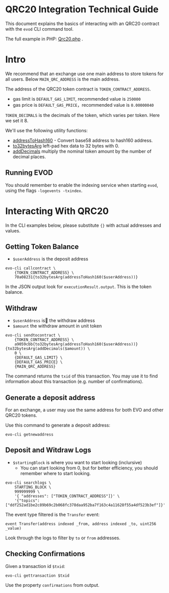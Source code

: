 # QRC20 Integration Technical Guide

This document explains the basics of interacting with an QRC20 contract with the `evod` CLI command tool.

The full example in PHP: [Qrc20.php](https://github.com/coinevo/qrc20-wrapper/blob/master/Qrc20.php) .

# Intro

We recommend that an exchange use one main address to store tokens for all users. Below `MAIN_QRC_ADDRESS` is the main address.

The address of the QRC20 token contract is `TOKEN_CONTRACT_ADDRESS`.

* gas limit is `DEFAULT_GAS_LIMIT`, recommended value is `250000`
* gas price is `DEFAULT_GAS_PRICE`，recommended value is `0.00000040`

`TOKEN_DECIMALS` is the decimals of the token, which varies per token. Here we set it 8.

We'll use the following utility functions:

+ [addressToHash160](https://github.com/coinevo/qrc20-wrapper/blob/480a34b38f0224967fe6ff521539ca7e321a826e/Qrc20.php#L190) - Convert base58 address to hash160 address.
+ [to32bytesArg](https://github.com/coinevo/qrc20-wrapper/blob/480a34b38f0224967fe6ff521539ca7e321a826e/Qrc20.php#L186) left-pad hex data to 32 bytes with 0.
+ [addDecimals](https://github.com/coinevo/qrc20-wrapper/blob/480a34b38f0224967fe6ff521539ca7e321a826e/Qrc20.php#L214:10) multiply the nominal token amount by the number of decimal places.


## Running EVOD

You should remember to enable the indexing service when starting `evod`, using the flags `-logevents -txindex`.

# Interacting With QRC20

In the CLI examples below, please substitute `{}` with actual addresses and values.

## Getting Token Balance

+ `$userAddress` is the deposit address

```
evo-cli callcontract \
    {TOKEN_CONTRACT_ADDRESS} \
    70a08231{to32bytesArg(addressToHash160($userAddress))}
```

In the JSON output look for `executionResult.output`. This is the token balance.

## Withdraw

+ `$userAddress` is the withdraw address
+ `$amount` the withdraw amount in unit token

```
evo-cli sendtocontract \
    {TOKEN_CONTRACT_ADDRESS} \
    a9059cbb{to32bytesArg(addressToHash160($userAddress))}{to32bytesArg(addDecimals($amount)) \
    0 \
    {DEFAULT_GAS_LIMIT} \
    {DEFAULT_GAS_PRICE} \
    {MAIN_QRC_ADDRESS}
```

The command returns the `txid` of this transaction. You may use it to find information about this transaction (e.g. number of confirmations).

## Generate a deposit address

For an exchange, a user may use the same address for both EVO and other QRC20 tokens.

Use this command to generate a deposit address:

```
evo-cli getnewaddress
```

## Deposit and Witdraw Logs

+ `$startingBlock` is where you want to start looking (inclursive)
  + You can start looking from 0, but for better efficiency, you should remember where to start looking.

```
evo-cli searchlogs \
    STARTING_BLOCK \
    999999999 \
    '{ "addresses": ["TOKEN_CONTRACT_ADDRESS"]}' \
    '{"topics": ["ddf252ad1be2c89b69c2b068fc378daa952ba7f163c4a11628f55a4df523b3ef"]}'
```

The event type filtered is the `Transfer` event:

```
event Transfer(address indexed _from, address indexed _to, uint256 _value)
```

Look through the logs to filter by `to` or `from` addresses.

## Checking Confirmations

Given a transaction id `$txid`:

```
evo-cli gettransaction $txid
```

Use the property `confirmations` from output.
